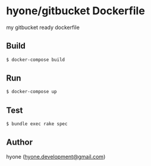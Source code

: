 # hyone/gitbucket Dockerfile

my gitbucket ready dockerfile

## Build

```sh
$ docker-compose build
```

## Run

```sh
$ docker-compose up
```

## Test

```sh
$ bundle exec rake spec
```

## Author

hyone (hyone.development@gmail.com)
